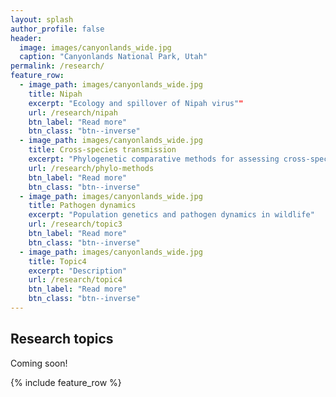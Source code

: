 ```yaml
---
layout: splash
author_profile: false
header:
  image: images/canyonlands_wide.jpg
  caption: "Canyonlands National Park, Utah"
permalink: /research/
feature_row:
  - image_path: images/canyonlands_wide.jpg
    title: Nipah
    excerpt: "Ecology and spillover of Nipah virus""
    url: /research/nipah
    btn_label: "Read more"
    btn_class: "btn--inverse"
  - image_path: images/canyonlands_wide.jpg
    title: Cross-species transmission
    excerpt: "Phylogenetic comparative methods for assessing cross-species transmission"
    url: /research/phylo-methods
    btn_label: "Read more"
    btn_class: "btn--inverse"
  - image_path: images/canyonlands_wide.jpg
    title: Pathogen dynamics
    excerpt: "Population genetics and pathogen dynamics in wildlife"
    url: /research/topic3
    btn_label: "Read more"
    btn_class: "btn--inverse"
  - image_path: images/canyonlands_wide.jpg
    title: Topic4
    excerpt: "Description"
    url: /research/topic4
    btn_label: "Read more"
    btn_class: "btn--inverse"
---
```


## Research topics

Coming soon!

{% include feature_row %}
<!--
## Research Topics

{% include feature_row %}
 -->